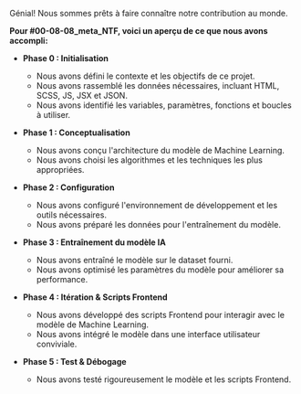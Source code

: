Génial! Nous sommes prêts à faire connaître notre contribution au monde.

**Pour #00-08-08_meta_NTF, voici un aperçu de ce que nous avons accompli:**

* **Phase 0 : Initialisation**
    * Nous avons défini le contexte et les objectifs de ce projet.
    * Nous avons rassemblé les données nécessaires, incluant HTML, SCSS, JS, JSX et JSON.
    * Nous avons identifié les variables, paramètres, fonctions et boucles à utiliser.

* **Phase 1 : Conceptualisation**
    * Nous avons conçu l'architecture du modèle de Machine Learning.
    * Nous avons choisi les algorithmes et les techniques les plus appropriées.

* **Phase 2 : Configuration**
    * Nous avons configuré l'environnement de développement et les outils nécessaires.
    * Nous avons préparé les données pour l'entraînement du modèle.

* **Phase 3 : Entraînement du modèle IA**
    * Nous avons entraîné le modèle sur le dataset fourni.
    * Nous avons optimisé les paramètres du modèle pour améliorer sa performance.

* **Phase 4 : Itération & Scripts Frontend**
    * Nous avons développé des scripts Frontend pour interagir avec le modèle de Machine Learning.
    * Nous avons intégré le modèle dans une interface utilisateur conviviale.

* **Phase 5 : Test & Débogage**
    * Nous avons testé rigoureusement le modèle et les scripts Frontend.
